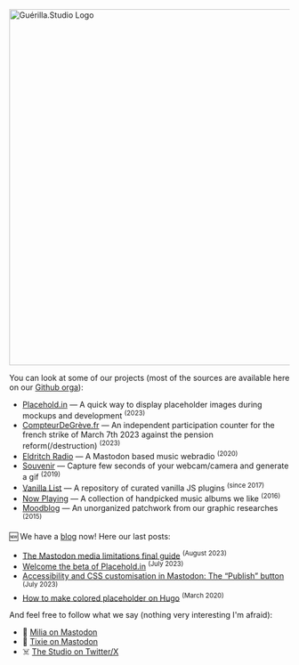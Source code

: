 <img width="640" alt="Guérilla.Studio Logo" src="https://github.com/GuerillaHQ/.github/assets/2143796/2473f38f-07d5-4589-9827-d0bd26ff773c">


You can look at some of our projects (most of the sources are available here on our [Github orga](https://github.com/GuerillaHQ)):

*   [Placehold.in](https://placehold.in/?from=gh-readme-guerilla) — A quick way to display placeholder images during mockups and development <sup>(2023)</sup>
*   [CompteurDeGrève.fr](https://compteurdegreve.fr) — An independent participation counter for the french strike of March 7th 2023 against the pension reform(/destruction) <sup>(2023)</sup>
*   [Eldritch Radio](https://radio.eldritch.cafe) — A Mastodon based music webradio <sup>(2020)</sup>
*   [Souvenir](https://souvenir.cam) — Capture few seconds of your webcam/camera and generate a gif <sup>(2019)</sup>
*   [Vanilla List](https://vanillalist.top/?from=gh-readme-guerilla) — A repository of curated vanilla JS plugins <sup>(since 2017)</sup>
*   [Now Playing](https://music.guerilla.studio/?from=gh-readme-guerilla) — A collection of handpicked music albums we like <sup>(2016)</sup>
*   [Moodblog](https://inspiration.guerilla.studio/?from=gh-readme-guerilla) — An unorganized patchwork from our graphic researches <sup>(2015)</sup>

🆕 We have a [blog](https://guerilla.studio/blog/?from=gh-readme-guerilla) now! Here our last posts:

* [The Mastodon media limitations final guide](https://guerilla.studio/blog/mastodon-media-upload-limits/?from=gh-readme-guerilla) <sup>(August 2023)</sup>
* [Welcome the beta of Placehold.in](https://guerilla.studio/blog/welcome-placeholdin-beta/?from=gh-readme-guerilla) <sup>(July 2023)</sup>
* [Accessibility and CSS customisation in Mastodon: The “Publish” button](https://guerilla.studio/blog/accessibility-css-customisation-mastodon-publish-button/?from=gh-readme-guerilla) <sup>(July 2023)</sup>
* [How to make colored placeholder on Hugo](https://guerilla.studio/blog/make-colored-placeholder-hugo/?from=gh-readme-guerilla/?from=gh-readme-guerilla) <sup>(March 2020)</sup>

And feel free to follow what we say (nothing very interesting I'm afraid):

*   🐘 [Milia on Mastodon](https://mastodon.guerilla.studio/@milia)
*   🐘 [Tixie on Mastodon](https://mastodon.guerilla.studio/@tixie)
*   ☠️ [The Studio on Twitter/X](https://twitter.com/GuerillaHQ)
